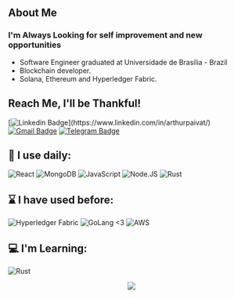 
## About Me

### I'm Always Looking for self improvement and new opportunities 

- Software Engineer graduated at Universidade de Brasília - Brazil
- Blockchain developer. 
- Solana, Ethereum and Hyperledger Fabric.

## Reach Me, I'll be Thankful!

[![Linkedin Badge](https://img.shields.io/badge/-arthurpaivat-blue?style=for-the-badge&logo=Linkedin&logoColor=white&link=[https://www.linkedin.com/in/arthur-paiva-982405199/](https://www.linkedin.com/in/arthurpaivat/))](https://www.linkedin.com/in/arthurpaivat/)
[![Gmail Badge](https://img.shields.io/badge/-arthur001123@gmail.com-c14438?style=for-the-badge&logo=Gmail&logoColor=white&link=mailto:arthur001123@gmail.com)](mailto:arthur001123@gmail.com)
[![Telegram Badge](https://img.shields.io/badge/-arthurtavares-blue?style=for-the-badge&logo=Telegram&logoColor=white&link=htttp://t.me/arthurtavares)](https://t.me/arthurtavares)

## 🚀 I use daily:

  ![React](https://img.shields.io/badge/React-20232A?style=for-the-badge&logo=react&logoColor=61DAFB)
  ![MongoDB](https://img.shields.io/badge/MongoDB-4EA94B?style=for-the-badge&logo=mongodb&logoColor=white)
  ![JavaScript](https://img.shields.io/badge/JavaScript-323330?style=for-the-badge&logo=javascript&logoColor=F7DF1E)
  ![Node.JS](https://img.shields.io/badge/Node.js-43853D?style=for-the-badge&logo=node.js&logoColor=white)
  ![Rust](https://img.shields.io/badge/Rust-000000?style=for-the-badge&logo=rust&logoColor=white)

## ⌛ I have used before:

   ![Hyperledger Fabric](https://img.shields.io/badge/hyperledger-2F3134?style=for-the-badge&logo=hyperledger&logoColor=white)
   ![GoLang <3](https://img.shields.io/badge/go-%2300ADD8.svg?style=for-the-badge&logo=go&logoColor=white)
   ![AWS](https://img.shields.io/badge/AWS-%23FF9900.svg?style=for-the-badge&logo=amazon-aws&logoColor=white)

## 💻 I'm Learning:

  ![Rust](https://img.shields.io/badge/Rust-000000?style=for-the-badge&logo=rust&logoColor=white)

<p align="center">
 <img align="center" src=https://github-readme-stats.vercel.app/api?username=arthurpaivat&theme=dark&show_icons=true&count_private=true&include_all_commits=true&hide=stars />
<p/>
